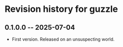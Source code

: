 # Revision history for guzzle

## 0.1.0.0 -- 2025-07-04

* First version. Released on an unsuspecting world.
